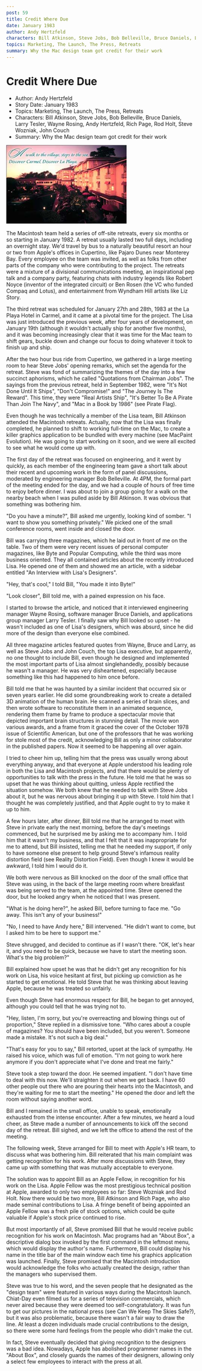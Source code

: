 ```yaml
---
post: 59
title: Credit Where Due
date: January 1983
author: Andy Hertzfeld
characters: Bill Atkinson, Steve Jobs, Bob Belleville, Bruce Daniels, Larry Tesler, Wayne Rosing, Andy Hertzfeld, Rich Page, Rod Holt, Steve Wozniak, John Couch
topics: Marketing, The Launch, The Press, Retreats
summary: Why the Mac design team got credit for their work
---
```


# Credit Where Due
* Author: Andy Hertzfeld
* Story Date: January 1983
* Topics: Marketing, The Launch, The Press, Retreats
* Characters: Bill Atkinson, Steve Jobs, Bob Belleville, Bruce Daniels, Larry Tesler, Wayne Rosing, Andy Hertzfeld, Rich Page, Rod Holt, Steve Wozniak, John Couch
* Summary: Why the Mac design team got credit for their work

![The La Playa Hotel in Carmel](images/Macintosh/laplaya.jpg) 
    
The Macintosh team held a series of off-site retreats, every six months or so starting in January 1982.  A retreat usually lasted two full days, including an overnight stay.  We'd travel by bus to a naturally beautiful resort an hour or two from Apple's offices in Cupertino, like Pajaro Dunes near Monterey Bay. Every employee on the team was invited, as well as folks from other parts of the company who were contributing to the project. The retreats were a mixture of a divisional communications meeting, an inspirational pep talk and a company party, featuring chats with industry legends like Robert Noyce (inventor of the integrated circuit) or Ben Rosen (the VC who funded Compaq and Lotus), and entertainment from Wyndham Hill artists like Liz Story.

The third retreat was scheduled for January 27th and 28th, 1983 at the La Playa Hotel in Carmel, and it came at a pivotal time for the project.  The Lisa was just introduced the previous week, after four years of development, on January 19th (although it wouldn't actually ship for another five months), and it was becoming increasingly clear that it was time for the Mac team to shift gears, buckle down and change our focus to doing whatever it took to finish up and ship.

After the two hour bus ride from Cupertino, we gathered in a large meeting room to hear Steve Jobs' opening remarks, which set the agenda for the retreat.  Steve was fond of summarizing the themes of the day into a few succinct aphorisms, which he called "Quotations from Chairman Jobs".  The sayings from the previous retreat, held in September 1982, were "It's Not Done Until It Ships", "Don't Compromise!" and "The Journey Is The Reward".  This time, they were "Real Artists Ship", "It's Better To Be A Pirate Than Join The Navy", and "Mac in a Book by 1986" (see Pirate Flag).

Even though he was technically a member of the Lisa team, Bill Atkinson attended the Macintosh retreats.  Actually, now that the Lisa was finally completed, he planned to shift to working full-time on the Mac, to create a killer graphics application to be bundled with every machine (see MacPaint Evolution).  He was going to start working on it soon, and we were all excited to see what he would come up with.

The first day of the retreat was focused on engineering, and it went by quickly, as each member of the engineering team gave a short talk about their recent and upcoming work in the form of panel discussions, moderated by engineering manager Bob Belleville.  At 4PM, the formal part of the meeting ended for the day, and we had a couple of hours of free time to enjoy before dinner.  I was about to join a group going for a walk on the nearby beach when I was pulled aside by Bill Atkinson.  It was obvious that something was bothering him.

"Do you have a minute?", Bill asked me urgently, looking kind of somber.  "I want to show you something privately."  We picked one of the small conference rooms, went inside and closed the door.

Bill was carrying three magazines, which he laid out in front of me on the table.  Two of them were very recent issues of personal computer magazines, like Byte and Popular Computing, while the third was more business oriented.  They all contained articles about the recently introduced Lisa.  He opened one of them and showed me an article, with a sidebar entitled "An Interview with Lisa's Designers".

"Hey, that's cool," I told Bill, "You made it into Byte!"

"Look closer", Bill told me, with a pained expression on his face.

I started to browse the article, and noticed that it interviewed engineering manager Wayne Rosing, software manager Bruce Daniels, and applications group manager Larry Tesler.  I finally saw why Bill looked so upset - he wasn't included as one of Lisa's designers, which was absurd, since he did more of the design than everyone else combined.

All three magazine articles featured quotes from Wayne, Bruce and Larry, as well as Steve Jobs and John Couch, the top Lisa executive, but apparently, no one thought to include Bill, even though he designed and implemented the most important parts of Lisa almost singlehandedly, possibly because he wasn't a manager.  He was very disheartened, especially because something like this had happened to him once before.

Bill told me that he was haunted by a similar incident that occurred six or seven years earlier.  He did some groundbreaking work to create a detailed 3D animation of the human brain.  He scanned a series of brain slices, and then wrote software to reconstitute them in an animated sequence, rendering them frame by frame to produce a spectacular movie that depicted important brain structures in stunning detail.  The movie won various awards, and a frame from it graced the cover of the October 1978 issue of Scientific American, but one of the professors that he was working for stole most of the credit, acknowledging Bill as only a minor collaborator in the published papers.  Now it seemed to be happening all over again.

I tried to cheer him up, telling him that the press was usually wrong about everything anyway, and that everyone at Apple understood his leading role in both the Lisa and Macintosh projects, and that there would be plenty of opportunities to talk with the press in the future.  He told me that he was so upset that he was thinking about quitting, unless Apple rectified the situation somehow.  We both knew that he needed to talk with Steve Jobs about it, but he was nervous about bringing it up with Steve.  I told him that I thought he was completely justified, and that Apple ought to try to make it up to him.

A few hours later, after dinner, Bill told me that he arranged to meet with Steve in private early the next morning, before the day's meetings commenced, but he surprised me by asking me to accompany him.  I told him that it wasn't my business, and that I felt that it was inappropriate for me to attend, but Bill insisted, telling me that he needed my support, if only to have someone else present to help ground Steve's infamous reality distortion field (see Reality Distortion Field).  Even though I knew it would be awkward, I told him I would do it.

We both were nervous as Bill knocked on the door of the small office that Steve was using, in the back of the large meeting room where breakfast was being served to the team, at the appointed time.  Steve opened the door, but he looked angry when he noticed that I was present.

"What is he doing here?", he asked Bill, before turning to face me.  "Go away.  This isn't any of your business!"

"No, I need to have Andy here," Bill intervened.  "He didn't want to come, but I asked him to be here to support me."

Steve shrugged, and decided to continue as if I wasn't there.  "OK, let's hear it, and you need to be quick, because we have to start the meeting soon.  What's the big problem?"

Bill explained how upset he was that he didn't get any recognition for his work on Lisa, his voice hesitant at first, but picking up conviction as he started to get emotional.  He told Steve that he was thinking about leaving Apple, because he was treated so unfairly.

Even though Steve had enormous respect for Bill, he began to get annoyed, although you could tell that he was trying not to.

"Hey, listen, I'm sorry, but you're overreacting and blowing things out of proportion," Steve replied in a dismissive tone. "Who cares about a couple of magazines?  You should have been included, but you weren't. Someone made a mistake.  It's not such a big deal."

"That's easy for you to say," Bill retorted, upset at the lack of sympathy.  He raised his voice, which was full of emotion.  "I'm not going to work here anymore if you don't appreciate what I've done and treat me fairly."

Steve took a step toward the door.  He seemed impatient.  "I don't have time to deal with this now.  We'll straighten it out when we get back.  I have 60 other people out there who are pouring their hearts into the Macintosh, and they're waiting for me to start the meeting."  He opened the door and left the room without saying another word.

Bill and I remained in the small office, unable to speak, emotionally exhausted from the intense encounter.  After a few minutes, we heard a loud cheer, as Steve made a number of announcements to kick off the second day of the retreat.  Bill sighed, and we left the office to attend the rest of the meeting.

The following week, Steve arranged for Bill to meet with Apple's HR team, to discuss what was bothering him.  Bill reiterated that his main complaint was getting recognition for his work.  After more discussions with Steve, they came up with something that was mutually acceptable to everyone.

The solution was to appoint Bill as an Apple Fellow, in recognition for his work on the Lisa.  Apple Fellow was the most prestigious technical position at Apple, awarded to only two employees so far: Steve Wozniak and Rod Holt.  Now there would be two more, Bill Atkinson and Rich Page, who also made seminal contributions to Lisa.  A fringe benefit of being appointed an Apple Fellow was a fresh pile of stock options, which could be quite valuable if Apple's stock price continued to rise.

But most importantly of all, Steve promised Bill that he would receive public recognition for his work on Macintosh.  Mac programs had an "About Box", a descriptive dialog box invoked by the first command in the leftmost menu, which would display the author's name.  Furthermore, Bill could display his name in the title bar of the main window each time his graphics application was launched.  Finally, Steve promised that the Macintosh introduction would acknowledge the folks who actually created the design, rather than the managers who supervised them.

Steve was true to his word, and the seven people that he designated as the "design team" were featured in various ways during the Macintosh launch.  Chiat-Day even filmed us for a series of television commercials, which never aired because they were deemed too self-congratulatory.  It was fun to get our pictures in the national press (see Can We Keep The Skies Safe?), but it was also problematic, because there wasn't a fair way to draw the line.  At least a dozen individuals made crucial contributions to the design, so there were some hard feelings from the people who didn't make the cut.

In fact, Steve eventually decided that giving recognition to the designers was a bad idea.   Nowadays, Apple has abolished programmer names in the "About Box", and closely guards the names of their designers, allowing only a select few employees to interact with the press at all.